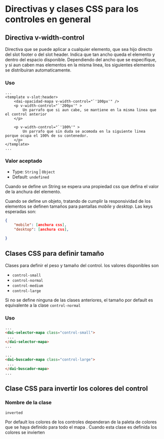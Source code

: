 # Directivas y clases CSS para los controles en general

## Directiva  v-width-control

Directiva que se puede aplicar a cualquier elemento, que sea hijo directo del slot footer o del slot header. Indica que tan ancho queda el elemento y dentro del espacio disponible. Dependiendo del ancho que se especifique, y si aun caben mas elementos en la misma linea, los siguientes elementos se distribuiran automaticamente.

### Uso

```html{3,4,8}
...
<template v-slot:header>
    <dai-opacidad-mapa v-width-control="`'100px'" />
    <p v-width-control="`'200px'" >
        Un parrafo que si aun cabe, se mantiene en la misma linea que el control anterior
    </p>

    <p v-width-control="`'100%'" >
        Un parrafo que sin duda se acomoda en la siguiente linea porque ocupa el 100% de su contenedor.
    </p>
</template>
...

```

### Valor aceptado

- Type: `String` | `Object`
- Default: `undefined`

Cuando se define un String se espera una propiedad css que defina el valor de la anchura del elemento.

Cuando se define un objeto, tratando de cumplir la responsividad de los elementos se definen tamaños para pantallas *mobile* y *desktop*. Las keys esperadas son: 

```json
{
    "mobile": [anchura css],
    "desktop": [anchura css],

}
```

## Clases CSS para definir tamaño

Clases para definir el peso y tamaño del control. los valores disponibles son

- `control-small`
- `control-normal`
- `control-medium`
- `control-large`

Si no se define ninguna de las clases anteriores, el tamaño por default es equivalente a la clase `control-normal`

### Uso

```html
...
<dai-selector-mapa class="control-small">
 ...
</dai-selector-mapa>
...
```

```html
...
<dai-buscador-mapa class="control-large">
 ...
</dai-buscador-mapa>
...
```

## Clase CSS para invertir los colores del control

### Nombre de la clase

 `inverted`

Por default los colores de los controles dependeran de la paleta de colores que se haya definido para todo el mapa . Cuando esta clase es definida los colores se invierten